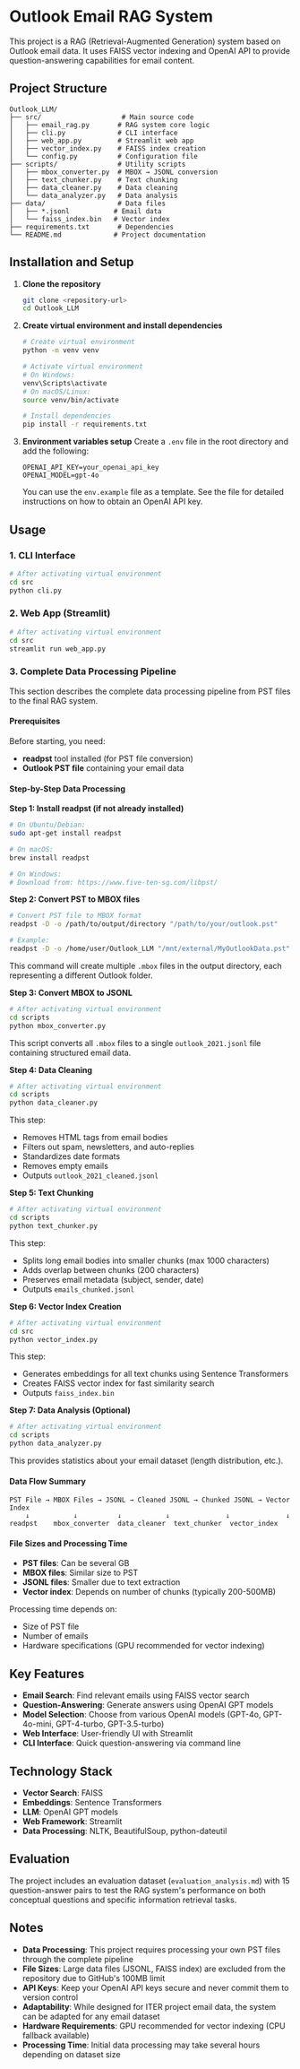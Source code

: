 # Outlook Email RAG System

This project is a RAG (Retrieval-Augmented Generation) system based on Outlook email data. It uses FAISS vector indexing and OpenAI API to provide question-answering capabilities for email content.

## Project Structure

```
Outlook_LLM/
├── src/                    # Main source code
│   ├── email_rag.py       # RAG system core logic
│   ├── cli.py             # CLI interface
│   ├── web_app.py         # Streamlit web app
│   ├── vector_index.py    # FAISS index creation
│   └── config.py          # Configuration file
├── scripts/               # Utility scripts
│   ├── mbox_converter.py  # MBOX → JSONL conversion
│   ├── text_chunker.py    # Text chunking
│   ├── data_cleaner.py    # Data cleaning
│   └── data_analyzer.py   # Data analysis
├── data/                  # Data files
│   ├── *.jsonl           # Email data
│   └── faiss_index.bin   # Vector index
├── requirements.txt       # Dependencies
└── README.md             # Project documentation
```

## Installation and Setup

1. **Clone the repository**
   ```bash
   git clone <repository-url>
   cd Outlook_LLM
   ```

2. **Create virtual environment and install dependencies**
   ```bash
   # Create virtual environment
   python -m venv venv
   
   # Activate virtual environment
   # On Windows:
   venv\Scripts\activate
   # On macOS/Linux:
   source venv/bin/activate
   
   # Install dependencies
   pip install -r requirements.txt
   ```

3. **Environment variables setup**
   Create a `.env` file in the root directory and add the following:
   ```
   OPENAI_API_KEY=your_openai_api_key
   OPENAI_MODEL=gpt-4o
   ```
   
   You can use the `env.example` file as a template. See the file for detailed instructions on how to obtain an OpenAI API key.

## Usage

### 1. CLI Interface
```bash
# After activating virtual environment
cd src
python cli.py
```

### 2. Web App (Streamlit)
```bash
# After activating virtual environment
cd src
streamlit run web_app.py
```

### 3. Complete Data Processing Pipeline

This section describes the complete data processing pipeline from PST files to the final RAG system.

#### Prerequisites

Before starting, you need:
- **readpst** tool installed (for PST file conversion)
- **Outlook PST file** containing your email data

#### Step-by-Step Data Processing

**Step 1: Install readpst (if not already installed)**
```bash
# On Ubuntu/Debian:
sudo apt-get install readpst

# On macOS:
brew install readpst

# On Windows:
# Download from: https://www.five-ten-sg.com/libpst/
```

**Step 2: Convert PST to MBOX files**
```bash
# Convert PST file to MBOX format
readpst -D -o /path/to/output/directory "/path/to/your/outlook.pst"

# Example:
readpst -D -o /home/user/Outlook_LLM "/mnt/external/MyOutlookData.pst"
```

This command will create multiple `.mbox` files in the output directory, each representing a different Outlook folder.

**Step 3: Convert MBOX to JSONL**
```bash
# After activating virtual environment
cd scripts
python mbox_converter.py
```

This script converts all `.mbox` files to a single `outlook_2021.jsonl` file containing structured email data.

**Step 4: Data Cleaning**
```bash
# After activating virtual environment
cd scripts
python data_cleaner.py
```

This step:
- Removes HTML tags from email bodies
- Filters out spam, newsletters, and auto-replies
- Standardizes date formats
- Removes empty emails
- Outputs `outlook_2021_cleaned.jsonl`

**Step 5: Text Chunking**
```bash
# After activating virtual environment
cd scripts
python text_chunker.py
```

This step:
- Splits long email bodies into smaller chunks (max 1000 characters)
- Adds overlap between chunks (200 characters)
- Preserves email metadata (subject, sender, date)
- Outputs `emails_chunked.jsonl`

**Step 6: Vector Index Creation**
```bash
# After activating virtual environment
cd src
python vector_index.py
```

This step:
- Generates embeddings for all text chunks using Sentence Transformers
- Creates FAISS vector index for fast similarity search
- Outputs `faiss_index.bin`

**Step 7: Data Analysis (Optional)**
```bash
# After activating virtual environment
cd scripts
python data_analyzer.py
```

This provides statistics about your email dataset (length distribution, etc.).

#### Data Flow Summary

```
PST File → MBOX Files → JSONL → Cleaned JSONL → Chunked JSONL → Vector Index
    ↓           ↓          ↓           ↓              ↓              ↓
readpst    mbox_converter  data_cleaner  text_chunker  vector_index
```

#### File Sizes and Processing Time

- **PST files**: Can be several GB
- **MBOX files**: Similar size to PST
- **JSONL files**: Smaller due to text extraction
- **Vector index**: Depends on number of chunks (typically 200-500MB)

Processing time depends on:
- Size of PST file
- Number of emails
- Hardware specifications (GPU recommended for vector indexing)

## Key Features

- **Email Search**: Find relevant emails using FAISS vector search
- **Question-Answering**: Generate answers using OpenAI GPT models
- **Model Selection**: Choose from various OpenAI models (GPT-4o, GPT-4o-mini, GPT-4-turbo, GPT-3.5-turbo)
- **Web Interface**: User-friendly UI with Streamlit
- **CLI Interface**: Quick question-answering via command line

## Technology Stack

- **Vector Search**: FAISS
- **Embeddings**: Sentence Transformers
- **LLM**: OpenAI GPT models
- **Web Framework**: Streamlit
- **Data Processing**: NLTK, BeautifulSoup, python-dateutil

## Evaluation

The project includes an evaluation dataset (`evaluation_analysis.md`) with 15 question-answer pairs to test the RAG system's performance on both conceptual questions and specific information retrieval tasks.

## Notes

- **Data Processing**: This project requires processing your own PST files through the complete pipeline
- **File Sizes**: Large data files (JSONL, FAISS index) are excluded from the repository due to GitHub's 100MB limit
- **API Keys**: Keep your OpenAI API keys secure and never commit them to version control
- **Adaptability**: While designed for ITER project email data, the system can be adapted for any email dataset
- **Hardware Requirements**: GPU recommended for vector indexing (CPU fallback available)
- **Processing Time**: Initial data processing may take several hours depending on dataset size